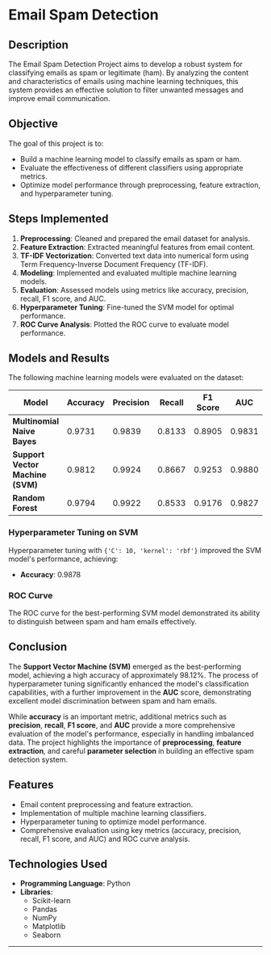 

# Email Spam Detection 
## Description
The Email Spam Detection Project aims to develop a robust system for classifying emails as spam or legitimate (ham). By analyzing the content and characteristics of emails using machine learning techniques, this system provides an effective solution to filter unwanted messages and improve email communication.

## Objective
The goal of this project is to:
- Build a machine learning model to classify emails as spam or ham.
- Evaluate the effectiveness of different classifiers using appropriate metrics.
- Optimize model performance through preprocessing, feature extraction, and hyperparameter tuning.

## Steps Implemented
1. **Preprocessing**: Cleaned and prepared the email dataset for analysis.
2. **Feature Extraction**: Extracted meaningful features from email content.
3. **TF-IDF Vectorization**: Converted text data into numerical form using Term Frequency-Inverse Document Frequency (TF-IDF).
4. **Modeling**: Implemented and evaluated multiple machine learning models.
5. **Evaluation**: Assessed models using metrics like accuracy, precision, recall, F1 score, and AUC.
6. **Hyperparameter Tuning**: Fine-tuned the SVM model for optimal performance.
7. **ROC Curve Analysis**: Plotted the ROC curve to evaluate model performance.

## Models and Results
The following machine learning models were evaluated on the dataset:

| Model                    | Accuracy | Precision | Recall  | F1 Score | AUC     |
|--------------------------|----------|-----------|---------|----------|---------|
| **Multinomial Naive Bayes** | 0.9731   | 0.9839    | 0.8133  | 0.8905   | 0.9831  |
| **Support Vector Machine (SVM)** | 0.9812   | 0.9924    | 0.8667  | 0.9253   | 0.9880  |
| **Random Forest**         | 0.9794   | 0.9922    | 0.8533  | 0.9176   | 0.9827  |

### Hyperparameter Tuning on SVM
Hyperparameter tuning with `{'C': 10, 'kernel': 'rbf'}` improved the SVM model's performance, achieving:

- **Accuracy**: 0.9878

### ROC Curve
The ROC curve for the best-performing SVM model demonstrated its ability to distinguish between spam and ham emails effectively.

## Conclusion
The **Support Vector Machine (SVM)** emerged as the best-performing model, achieving a high accuracy of approximately 98.12%. The process of hyperparameter tuning significantly enhanced the model's classification capabilities, with a further improvement in the **AUC** score, demonstrating excellent model discrimination between spam and ham emails.

While **accuracy** is an important metric, additional metrics such as **precision**, **recall**, **F1 score**, and **AUC** provide a more comprehensive evaluation of the model's performance, especially in handling imbalanced data. The project highlights the importance of **preprocessing**, **feature extraction**, and careful **parameter selection** in building an effective spam detection system.

## Features
- Email content preprocessing and feature extraction.
- Implementation of multiple machine learning classifiers.
- Hyperparameter tuning to optimize model performance.
- Comprehensive evaluation using key metrics (accuracy, precision, recall, F1 score, and AUC) and ROC curve analysis.

## Technologies Used
- **Programming Language**: Python
- **Libraries**: 
  - Scikit-learn
  - Pandas
  - NumPy
  - Matplotlib
  - Seaborn

---

